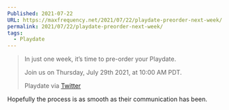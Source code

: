 ```yaml
---
Published: 2021-07-22
URL: https://maxfrequency.net/2021/07/22/playdate-preorder-next-week/
permalink: 2021/07/22/playdate-preorder-next-week/
tags:
  - Playdate
---
```

> In just one week, it’s time to pre-order your Playdate.
> 
> Join us on Thursday, July 29th 2021, at 10:00 AM PDT.
> 
> Playdate via [Twitter](https://twitter.com/playdate/status/1418254540042764293)

Hopefully the process is as smooth as their communication has been.